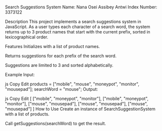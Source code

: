 Search Suggestions System
Name: Nana Osei Assibey Antwi
Index Number: 3373122

Description
This project implements a search suggestions system in JavaScript. As a user types each character of a search word, the system returns up to 3 product names that start with the current prefix, sorted in lexicographical order.

Features
Initializes with a list of product names.

Returns suggestions for each prefix of the search word.

Suggestions are limited to 3 and sorted alphabetically.

Example
Input:

js
Copy
Edit
products = ["mobile", "mouse", "moneypot", "monitor", "mousepad"];
searchWord = "mouse";
Output:

js
Copy
Edit
[
  ["mobile", "moneypot", "monitor"],
  ["mobile", "moneypot", "monitor"],
  ["mouse", "mousepad"],
  ["mouse", "mousepad"],
  ["mouse", "mousepad"]
]
How to Use
Create an instance of SearchSuggestionSystem with a list of products.

Call getSuggestions(searchWord) to get the result.
